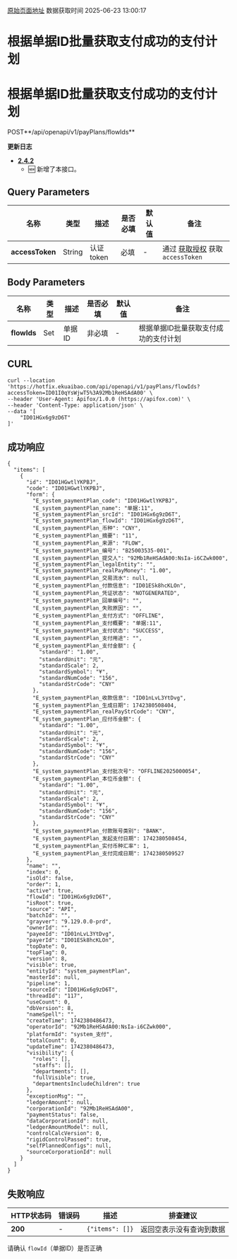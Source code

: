 [原始页面地址](https://docs.ekuaibao.com/docs/open-api/flows/get-flow-by-flowId)
数据获取时间 2025-06-23 13:00:17

# 根据单据ID批量获取支付成功的支付计划

# 根据单据ID批量获取支付成功的支付计划

POST**/api/openapi/v1/payPlans/flowIds**

**更新日志**

  * [**2.4.2**](/updateLog/update-log#242)
    * 🆕 新增了本接口。



## Query Parameters​

名称| 类型| 描述| 是否必填| 默认值| 备注  
---|---|---|---|---|---  
**accessToken**|  String| 认证token| 必填| -| 通过 [获取授权](/docs/open-api/getting-started/auth) 获取 `accessToken`  
  
## Body Parameters​

名称| 类型| 描述| 是否必填| 默认值| 备注  
---|---|---|---|---|---  
**flowIds**|  Set| 单据ID| 非必填| -| 根据单据ID批量获取支付成功的支付计划  
  
## CURL​
    
    
    curl --location 'https://hotfix.ekuaibao.com/api/openapi/v1/payPlans/flowIds?accessToken=ID01I0qYsWjwT5%3A92Mb1ReHSAdA00' \  
    --header 'User-Agent: Apifox/1.0.0 (https://apifox.com)' \  
    --header 'Content-Type: application/json' \  
    --data '[  
        "ID01HGx6g9zD6T"  
    ]'  
    

## 成功响应​
    
    
    {  
      "items": [  
        {  
          "id": "ID01HGwtlYKPBJ",  
          "code": "ID01HGwtlYKPBJ",  
          "form": {  
            "E_system_paymentPlan_code": "ID01HGwtlYKPBJ",  
            "E_system_paymentPlan_name": "单据:11",  
            "E_system_paymentPlan_srcId": "ID01HGx6g9zD6T",  
            "E_system_paymentPlan_flowId": "ID01HGx6g9zD6T",  
            "E_system_paymentPlan_币种": "CNY",  
            "E_system_paymentPlan_摘要": "11",  
            "E_system_paymentPlan_来源": "FLOW",  
            "E_system_paymentPlan_编号": "B25003535-001",  
            "E_system_paymentPlan_提交人": "92Mb1ReHSAdA00:NsIa-i6CZwk000",  
            "E_system_paymentPlan_legalEntity": "",  
            "E_system_paymentPlan_realPayMoney": "1.00",  
            "E_system_paymentPlan_交易流水": null,  
            "E_system_paymentPlan_付款信息": "ID01ESk8hcKLOn",  
            "E_system_paymentPlan_凭证状态": "NOTGENERATED",  
            "E_system_paymentPlan_回单编号": "",  
            "E_system_paymentPlan_失败原因": "",  
            "E_system_paymentPlan_支付方式": "OFFLINE",  
            "E_system_paymentPlan_支付概要": "单据:11",  
            "E_system_paymentPlan_支付状态": "SUCCESS",  
            "E_system_paymentPlan_支付用途": "",  
            "E_system_paymentPlan_支付金额": {  
              "standard": "1.00",  
              "standardUnit": "元",  
              "standardScale": 2,  
              "standardSymbol": "¥",  
              "standardNumCode": "156",  
              "standardStrCode": "CNY"  
            },  
            "E_system_paymentPlan_收款信息": "ID01nLvL3YtDvg",  
            "E_system_paymentPlan_生成日期": 1742380508404,  
            "E_system_paymentPlan_realPayStrCode": "CNY",  
            "E_system_paymentPlan_应付币金额": {  
              "standard": "1.00",  
              "standardUnit": "元",  
              "standardScale": 2,  
              "standardSymbol": "¥",  
              "standardNumCode": "156",  
              "standardStrCode": "CNY"  
            },  
            "E_system_paymentPlan_支付批次号": "OFFLINE2025000054",  
            "E_system_paymentPlan_本位币金额": {  
              "standard": "1.00",  
              "standardUnit": "元",  
              "standardScale": 2,  
              "standardSymbol": "¥",  
              "standardNumCode": "156",  
              "standardStrCode": "CNY"  
            },  
            "E_system_paymentPlan_付款账号类别": "BANK",  
            "E_system_paymentPlan_发起支付日期": 1742380508454,  
            "E_system_paymentPlan_实付币种汇率": 1,  
            "E_system_paymentPlan_支付完成日期": 1742380509527  
          },  
          "name": "",  
          "index": 0,  
          "isOld": false,  
          "order": 1,  
          "active": true,  
          "flowId": "ID01HGx6g9zD6T",  
          "isRoot": true,  
          "source": "API",  
          "batchId": "",  
          "grayver": "9.129.0.0-prd",  
          "ownerId": "",  
          "payeeId": "ID01nLvL3YtDvg",  
          "payerId": "ID01ESk8hcKLOn",  
          "topDate": 0,  
          "topFlag": 0,  
          "version": 8,  
          "visible": true,  
          "entityId": "system_paymentPlan",  
          "masterId": null,  
          "pipeline": 1,  
          "sourceId": "ID01HGx6g9zD6T",  
          "threadId": "117",  
          "useCount": 0,  
          "dbVersion": 8,  
          "nameSpell": "",  
          "createTime": 1742380486473,  
          "operatorId": "92Mb1ReHSAdA00:NsIa-i6CZwk000",  
          "platformId": "system_支付",  
          "totalCount": 0,  
          "updateTime": 1742380486473,  
          "visibility": {  
            "roles": [],  
            "staffs": [],  
            "departments": [],  
            "fullVisible": true,  
            "departmentsIncludeChildren": true  
          },  
          "exceptionMsg": "",  
          "ledgerAmount": null,  
          "corporationId": "92Mb1ReHSAdA00",  
          "paymentStatus": false,  
          "dataCorporationId": null,  
          "ledgerAmountModel": null,  
          "controlCalcVersion": 0,  
          "rigidControlPassed": true,  
          "selfPlannedConfigs": null,  
          "sourceCorporationId": null  
        }  
      ]  
    }  
    

## 失败响应​

HTTP状态码| 错误码| 描述| 排查建议  
---|---|---|---  
**200**|  -| `{"items": []}`| 返回空表示没有查询到数据  
请确认 `flowId`（单据ID）是否正确
